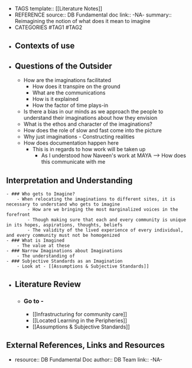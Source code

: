 - TAGS
  template:: [[Literature Notes]]
- REFERENCE
  source:: DB Fundamental doc
  link:: -NA-
  summary:: Reimagining the notion of what does it mean to imagine
- CATEGORIES
  #TAG1 #TAG2
- ## Contexts of use
- ## Questions of the Outsider
	- How are the imaginations facilitated
		- How does it transpire on the ground
		- What are the communications
		- How is it explained
		- How the factor of time plays-in
	- Is there a bias in our minds as we approach the people to understand their imaginations about how they envision
	- What is the ethos and character of the imaginations?
	- How does the role of slow and fast come into the picture
	- Why just imaginations - Constructing realities
	- How does documentation happen here
		- This is in regards to how work will be taken up
			- As I understood how Naveen's work at MAYA --> How does this communicate with me
## Interpretation and Understanding
	- ### Who gets to Imagine?
		- When relocating the imaginations to different sites, it is necessary to understand who gets to imagine
			- How are we bringing the most marginalized voices in the forefront
			- Though making sure that each and every community is unique in its hopes, aspirations, thoughts, beliefs
			- The validity of the lived experience of every individual, and every community must not be homogenized
	- ### What is Imagined
		- The value at these
	- ### Narrow Imaginations about Imaginations
		- The understanding of
	- ### Subjective Standards as an Imagination
		- Look at - [[Assumptions & Subjective Standards]]
- ## Literature Review
	- ### Go to -
		- [[Infrastructuring for community care]]
		- [[Located Learning in the Peripheries]]
		- [[Assumptions & Subjective Standards]]
## External References, Links and Resources
-
  resource:: DB Fundamental Doc
  author:: DB Team
  link:: -NA-